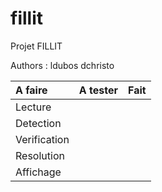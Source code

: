 # fillit
Projet FILLIT

Authors : ldubos dchristo

A faire | A tester | Fait
:--------|:----------:|-----:
Lecture |          |     
Detection |        |
Verification |     |
Resolution |       |
Affichage |        |
